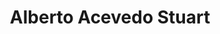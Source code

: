 ---
title: "Alberto Acevedo Stuart"
url: /santiago/alberto-acevedo-stuart/
shop: reparación de automóviles
---